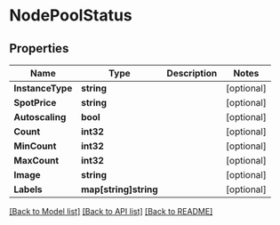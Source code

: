 # NodePoolStatus

## Properties
Name | Type | Description | Notes
------------ | ------------- | ------------- | -------------
**InstanceType** | **string** |  | [optional] 
**SpotPrice** | **string** |  | [optional] 
**Autoscaling** | **bool** |  | [optional] 
**Count** | **int32** |  | [optional] 
**MinCount** | **int32** |  | [optional] 
**MaxCount** | **int32** |  | [optional] 
**Image** | **string** |  | [optional] 
**Labels** | **map[string]string** |  | [optional] 

[[Back to Model list]](../README.md#documentation-for-models) [[Back to API list]](../README.md#documentation-for-api-endpoints) [[Back to README]](../README.md)


